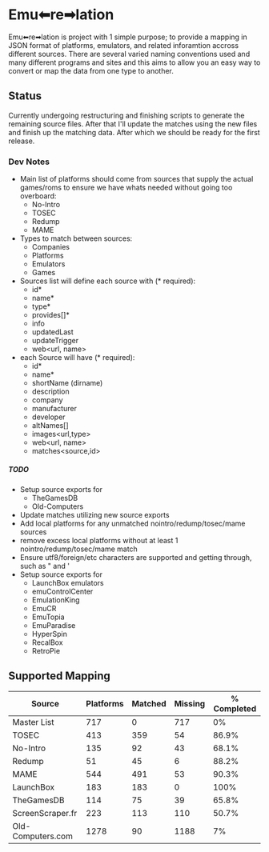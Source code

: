# Emu⬅re➡lation
Emu⬅re➡lation is project with 1 simple purpose; to provide a mapping in JSON format of platforms, emulators, and related inforamtion accross different sources.  There are several varied naming conventions used and many different programs and sites and this aims to allow you an easy way to convert or map the data from one type to another.

## Status

Currently undergoing restructuring and finishing scripts to generate the remaining source files.  After that I'll update the matches using the new files and finish up the matching data.  After which we should be ready for the first release.


### Dev Notes

- Main list of platforms should come from sources that supply the actual games/roms to ensure we have whats needed without going too overboard:
  - No-Intro
  - TOSEC
  - Redump
  - MAME
- Types to match between sources:
  - Companies
  - Platforms
  - Emulators
  - Games
- Sources list will define each source with (* required):
  - id*
  - name*
  - type*
  - provides[]*
  - info
  - updatedLast
  - updateTrigger
  - web<url, name>
- each Source will have (* required):
  - id*
  - name*
  - shortName (dirname)
  - description
  - company
  - manufacturer
  - developer
  - altNames[]
  - images<url,type>
  - web<url, name>
  - matches<source,id>

##### TODO

- Setup source exports for
  - TheGamesDB
  - Old-Computers
- Update matches utilizing new source exports
- Add local platforms for any unmatched nointro/redump/tosec/mame sources
- remove excess local platforms without at least 1 nointro/redump/tosec/mame match
- Ensure utf8/foreign/etc characters are supported and getting through, such as " and '
- Setup source exports for
  - LaunchBox emulators
  - emuControlCenter
  - EmulationKing
  - EmuCR
  - EmuTopia
  - EmuParadise
  - HyperSpin
  - RecalBox
  - RetroPie


## Supported Mapping

| Source | Platforms | Matched | Missing | % Completed |
|--|--|--|--|--|
| Master List | 717 | 0 | 717 | 0% |
| TOSEC | 413 | 359 | 54 | 86.9% |
| No-Intro | 135 | 92 | 43 | 68.1% |
| Redump | 51 | 45 | 6 | 88.2% |
| MAME | 544 | 491 | 53 | 90.3% |
| LaunchBox | 183 | 183 | 0 | 100% |
| TheGamesDB | 114 | 75 | 39 | 65.8% |
| ScreenScraper.fr | 223 | 113 | 110 | 50.7% |
| Old-Computers.com | 1278 | 90 | 1188 | 7% |
